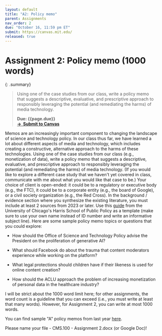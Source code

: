```yaml
---
layout: default
title: "A2: Policy memo"
parent: Assignments
nav_order: 2
due: "October 16, 11:59 pm ET"
submit: https://canvas.mit.edu/
released: true
---
```


# Assignment 2: Policy memo (1000 words)

{: .summary}
> Using one of the case studies from our class, write a policy memo that suggests a descriptive, evaluative, and prescriptive approach to responsibly leveraging the potential (and remediating the harms) of media technology.
>
> **Due: {{page.due}}**<br>
> **[&rarr; &nbsp;Submit to Canvas]({{page.submit}})**

Memos are an increasingly important component to changing the landscape of science and technology policy. In our class thus far, we have learned a lot about different aspects of media and technology, which includes creating a constructive, alternative approach to the harms of these technologies. Using one of the case studies from our class (e.g., monetization of data), write a policy memo that suggests a descriptive, evaluative, and prescriptive approach to responsibly leveraging the potential (and remediating the harms) of media technology. (If you would like to explore a different case study that we haven't yet covered in class, communicate with me about what you would like that case to be.) Your choice of client is open-ended: it could be to a regulatory or executive body (e.g., the FTC), it could be to a corporate entity (e.g., the board of Google), or a civil society organization (e.g., the Red Cross). In the background / evidence section where you synthesize the existing literature, you must include at least 2 sources from 2023 or later. Use this [guide](https://www.hks.harvard.edu/sites/default/files/how_to_write_a_policy_memo_that_matters_0.pdf) from the University of Chicago's Harris School of Public Policy as a template (make sure to use your own name instead of ID number and write an informative subject line). Here are some sample policy memo topics or questions that you could explore:

-   How should the Office of Science and Technology Policy advise the President on the proliferation of generative AI? 

-   What should Facebook do about the trauma that content moderators experience while working on the platform? 

-   What legal protections should children have if their likeness is used for online content creation? 

-   How should the ACLU approach the problem of increasing monetization of personal data in the healthcare industry?

I will be strict about the 1000 word limit here; for other assignments, the word count is a guideline that you can exceed (i.e., you must write at least that many words). However, for Assignment 2, you can write at most 1000 words.

You can find sample "A" policy memos from last year [here](https://docs.google.com/document/d/1CHtQC-29E0uySnmMGYwX69O4JV6OmoG2QUzbwUdf-00/edit#heading=h.hc6zfps1v861).

Please name your file <Full name> - CMS.100 - Assignment 2.docx (or Google Doc)!